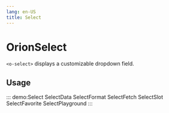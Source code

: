 ```yaml
---
lang: en-US
title: Select
---
```


# OrionSelect

`<o-select>` displays a customizable dropdown field.
## Usage

::: demo:Select
SelectData
SelectFormat
SelectFetch
SelectSlot
SelectFavorite
SelectPlayground
:::

<attribute-table/>

